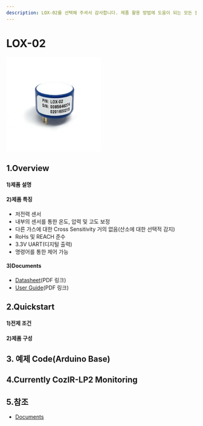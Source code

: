 ```yaml
---
description: LOX-02를 선택해 주셔서 감사합니다. 제품 활용 방법에 도움이 되는 모든 문서를 제공하였습니다.
---
```


# LOX-02

![ㅣLO](<../../.gitbook/assets/lox-o2 250250.jpg>)

## 1.Overview

#### 1)제품 설명

#### 2)제품 특징

* 저전력 센서
* 내부의 센서를 통한 온도, 압력 및 고도 보정
* 다른 가스에 대한 Cross Sensitivity 거의 없음(산소에 대한 선택적 감지)
* RoHs 및 REACH 준수
* 3.3V UART(디지털 출력)
* 명령어를 통한 제어 가능

#### 3)Documents

* [Datasheet](https://14core.com/wp-content/uploads/2017/10/LuminOx2-Datasheet.pdf)(PDF 링크)
* [User Guide](https://14core.com/wp-content/uploads/2017/10/LuminOx-UserGuide\_rev1.pdf)(PDF 링크)

## 2.Quickstart

#### 1)전제 조건

#### 2)제품 구성

## 3. 예제 Code(Arduino Base)

## 4.Currently CozIR-LP2 Monitoring

## 5.참조

* [Documents](https://www.14core.com/wiring-luminox-o2-oxygen-uart-optical-sensor/)
